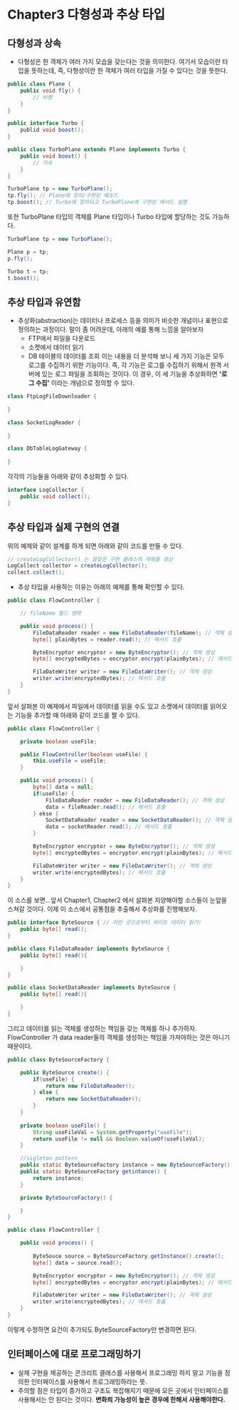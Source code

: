 Chapter3 다형성과 추상 타입
==================================================================================

## 다형성과 상속
- 다형성은 한 객체가 여러 가지 모습을 갖는다는 것을 의미한다. 여기서 모습이란 타입을 뜻하는데, 즉, 다형성이란 한 객체가 여러 타입을 가질 수 있다는 것을 뜻한다.

```java
public class Plane {
    public void fly() {
        // 비행
    }
}

public interface Turbo {
    publid void boost();
}

public class TurboPlane extends Plane implements Turbo {
    public void boost() {
        // 가속
    }
}
```

```java
TurboPlane tp = new TurboPlane();
tp.fly(); // Plane에 정의/구현된 메소드
tp.boost(); // Turbo에 정의되고 TurboPlane에 구현된 메서드 실행
```

또한 TurboPlane 타입의 객체를 Plane 타입이나 Turbo 타입에 할당하는 것도 가능하다.
```java
TurboPlane tp = new TurboPlane();

Plane p = tp;
p.fly();

Turbo t = tp;
t.boost();
```

## 추상 타입과 유연함
- 추상화(abstraction)는 데이터나 프로세스 등을 의미가 비슷한 개념이나 표현으로 정의하는 과정이다. 말이 좀 어려운데, 아래의 예를 통해 느낌을 알아보자
    * FTP에서 파일을 다운로드
    * 소켓에서 데이터 읽기
    * DB 테이블의 데이터를 조회
이는 내용을 더 분석해 보니 세 가지 기능은 모두 로그를 수집하기 위한 기능이다. 즉, 각 기능은 로그를 수집하기 위해서 원격 서버에 있는 로그 파일을 조회하는 것이다.
이 경우, 이 세 기능을 추상화하면 __'로그 수집'__ 이라는 개념으로 정의할 수 있다.

```java
class FtpLogFileDownloader {
    
}

class SocketLogReader {
    
}

class DbTableLogGateway {
    
}
```

각각의 기능들을 아래와 같이 추상화할 수 있다.

```java
interface LogCollector {
    public void collect();
}
```

## 추상 타입과 실제 구현의 연결
위의 예제와 같이 설계를 하게 되면 아래와 같이 코드를 만들 수 있다.
```java
// createLogCollector() 는 알맞은 구현 클래스의 객체를 셍상
LogCollect collector = createLogCollector();
collect.collect();
```

- 추상 타입을 사용하는 이유는 아래의 예제를 통해 확인할 수 있다.
```java
public class FlowController {

    // fileName 필드 생략

    public void process() {
        FileDataReader reader = new FileDataReader(fileName); // 객체 생성
        byte[] plainBytes = reader.read(); // 메서드 호출

        ByteEncryptor encryptor = new ByteEncryptor(); // 객체 생성
        byte[] encryptedBytes = encryptor.encrypt(plainBytes); // 메서드 호출

        FilaDateWriter writer = new FileDataWriter(); // 객체 생성
        writer.write(encryptedBytes); // 메서드 호출
    }
}
```
앞서 살펴본 이 예제에서 파일에서 데이터를 읽을 수도 있고 소켓에서 데이터를 읽어오는 기능을 추가할 때 아래와 같이 코드를 짤 수 있다.
```java
public class FlowController {

    private boolean useFile;

    public FlowController(boolean useFile) {
        this.useFile = useFile;
    }

    public void process() {
        byte[] data = null;
        if(useFile) {
            FileDataReader reader = new FileDataReader(); // 객체 생성
            data = fileReader.read(); // 메서드 호출
        } ekse {
            SocketDataReader reader = new SocketDataReader(); // 객체 생성
            data = socketReader.read(); // 메서드 호출
        }

        ByteEncryptor encryptor = new ByteEncryptor(); // 객체 생성
        byte[] encryptedBytes = encryptor.encrypt(plainBytes); // 메서드 호출

        FilaDateWriter writer = new FileDataWriter(); // 객체 생성
        writer.write(encryptedBytes); // 메서드 호출
    }
}
```

이 소스를 보면...앞서 Chapter1, Chapter2 에서 살펴본 지양해야할 소스들이 눈앞을 스쳐갈 것이다.
이제 이 소스에서 공통점을 추출해서 추상화를 진행해보자.

```java
public interface ByteSource { // 어떤 곳으로부터 바이트 데이터 읽기!
    public byte[] read();
}
```

```java
public class FileDataReader implements ByteSource {
    public byte[] read(){

    }
}

public class SocketDataReader implements ByteSource {
    public byte[] read(){

    }
}
```

그리고 데이터를 읽는 객체를 생성하는 책임을 갖는 객체를 하나 추가하자. FlowController 가 data reader들의 객체를 생성하는 책임을 가져야하는 것은 아니기 때문이다.
```java
public class ByteSourceFactory {

    public ByteSource create() {
        if(useFile) {
            return new FileDataReader();
        } else {
            return new SocketDataReader();
        }
    }
    
    private boolean useFile() {
        String useFileVal = System.getProperty("useFile");
        return useFile != null && Boolean.valueOf(useFileVal);
    }

    //sigleton pattern
    public static ByteSourceFactory instance = new ByteSourceFactory();
    public static ByteSourceFactory getintance() {
        return instance;
    }

    private ByteSourceFactory() {

    }
}
```

```java
public class FlowController {

    public void process() {
        
        ByteSouce source = ByteSourceFactory.getInstance().create();
        byte[] data = source.read();

        ByteEncryptor encryptor = new ByteEncryptor(); // 객체 생성
        byte[] encryptedBytes = encryptor.encrypt(plainBytes); // 메서드 호출

        FilaDateWriter writer = new FileDataWriter(); // 객체 생성
        writer.write(encryptedBytes); // 메서드 호출
    }
}
```

이렇게 수정하면 요건이 추가되도 ByteSourceFactory만 변경하면 된다.

## 인터페이스에 대로 프로그래밍하기
- 실제 구현을 제공하는 콘크리트 클래스를 사용해서 프로그래밍 하지 말고 기능을 정의한 인터페이스를 사용해서 프로그래밍하라는 뜻.
- 주의할 점은 타입이 증가하고 구조도 복잡해지기 때문에 모든 곳에서 인터페이스를 사용해서는 안 된다는 것이다. __변화릐 가능성이 높은 경우에 한해서 사용해야한다.__
